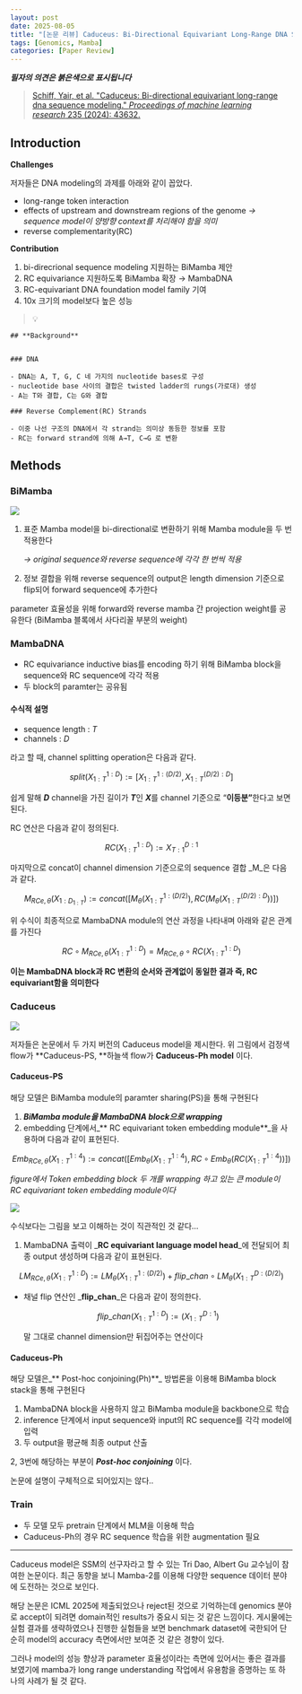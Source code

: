 ```yaml
---
layout: post
date: 2025-08-05
title: "[논문 리뷰] Caduceus: Bi-Directional Equivariant Long-Range DNA Sequence Modeling"
tags: [Genomics, Mamba]
categories: [Paper Review]
---
```


<span class="notion-red">_**필자의 의견은 붉은색으로 표시됩니다**_</span>


> [Schiff, Yair, et al. "Caduceus: Bi-directional equivariant long-range dna sequence modeling." ](https://pmc.ncbi.nlm.nih.gov/articles/PMC12189541/)[_Proceedings of machine learning research_](https://pmc.ncbi.nlm.nih.gov/articles/PMC12189541/)[ 235 (2024): 43632.](https://pmc.ncbi.nlm.nih.gov/articles/PMC12189541/)



## Introduction


**Challenges**


저자들은 DNA modeling의 과제를 아래와 같이 꼽았다.

- long-range token interaction
- effects of upstream and downstream regions of the genome 
_→ sequence model이 양방향 context를 처리해야 함을 의미_
- reverse complementarity(RC)

**Contribution**

1. bi-direcrional sequence modeling 지원하는 BiMamba 제안
1. RC equivariance 지원하도록 BiMamba 확장 → MambaDNA
1. RC-equivariant DNA foundation model family 기여
1. 10x 크기의 model보다 높은 성능

> 💡 


	## **Background**


	### DNA

	- DNA는 A, T, G, C 네 가지의 nucleotide bases로 구성
	- nucleotide base 사이의 결합은 twisted ladder의 rungs(가로대) 생성
	- A는 T와 결합, C는 G와 결합

	### Reverse Complement(RC) Strands

	- 이중 나선 구조의 DNA에서 각 strand는 의미상 동등한 정보를 포함
	- RC는 forward strand에 의해 A→T, C→G 로 변환


## Methods



### BiMamba


![](https://prod-files-secure.s3.us-west-2.amazonaws.com/542b861c-36a8-4051-84e5-8804b6728dba/2c247d59-7815-4980-99f0-8f0d21f445a7/image.png?X-Amz-Algorithm=AWS4-HMAC-SHA256&X-Amz-Content-Sha256=UNSIGNED-PAYLOAD&X-Amz-Credential=ASIAZI2LB4665BKD22Q6%2F20251008%2Fus-west-2%2Fs3%2Faws4_request&X-Amz-Date=20251008T140112Z&X-Amz-Expires=3600&X-Amz-Security-Token=IQoJb3JpZ2luX2VjECYaCXVzLXdlc3QtMiJHMEUCIQDADbm6YXipZW9Yx%2FmUye6Z0P7yrPetXv4X%2BKeHB6rUIAIgKeOWKwqLHBchb5HpwsE55ShXrw%2BeattQh9rpjq0gzDEqiAQIv%2F%2F%2F%2F%2F%2F%2F%2F%2F%2F%2FARAAGgw2Mzc0MjMxODM4MDUiDGAekvK0h5ArmRdyFircAycqWcLxI9REz2HQRPUQD2l1Ab%2B7JfEuSg%2BXVfJS1Wk5GkbGLUpG21Czjr2N%2BIISewuE3mPBfjp1hFEruAZAeuNnfzboTmAOhwXzUNaHPy4Mr%2FFGlF%2BTMLrQMW38NeNqlyEB8g%2BFK4QZNvx9DZdSTnXVVgMXYyuSjP6lEcDv9SZSixQO1pf6C7PvI13dFH3KcEYd8rn5Uw%2BVPIVzOGOsq%2FSvn%2Biv688LNBSXh3hhd5G9TDDtT5GWnI53S1XX0Z%2BfDOOzPxFanhQ%2B9RcAf4yqW4d1LPZtjNTi9ui%2FxeXWiMmjGO9jgbTPges6nUK05OlDJ4v8jYbosOgosubYNqEo5lgB8suG9jVR0o31xVFghaW2URFURD9rnvivbTFA8Or07zixarS7W5AcUVhfXa3d0Xs%2FDll%2BIcw%2BGHSZIYQZQiVV%2F5zzgD%2FSS0OZoqTRUrN7DEZuaDEgMGnWCBhCa3coBjeQ76O1uGLYqmCL%2BatdMaemcx6GAsyG2PFQofUJGxcEDYTo1tZoVXsBRnKurbBwNavGm3eQCXSVtrdznO2CzQ7L7elP%2FdSOo2cFe74hhcnFG7Ip%2FBwHkFpPUcuK%2BXGCqcbOWTpdVEPfEkv8qjsupiU5dYUDmJUppw56dYBRMNrbmccGOqUB1DdQu7xYKZ%2BorN0FQnIG8oJMVJCtHz1LodUo0ycSoKKuU9Swxw08adDm8gd%2BDsBAWBDGxSsjy87dretXOFnijRTAhsyHCRybAGk6Q%2FQae%2F2%2Bfeg%2BzZ%2BH6JvZ%2Fb9FrYFcsoSWit3iMm9jdg3ksJBLcYaQXWa4FzmexWPOkJZuPbOSZuISXy15Hp0qUVK5%2Bndo39CeUyFI%2BJeV0F5MjhQMKidYKvCw&X-Amz-Signature=2d08ac88d3c86073948bb577a56634a09d1c96228371ca0f3baeda649e5205b0&X-Amz-SignedHeaders=host&x-amz-checksum-mode=ENABLED&x-id=GetObject)

1. 표준 Mamba model을 bi-directional로 변환하기 위해 Mamba module을 두 번 적용한다

	_→ original sequence와 reverse sequence에 각각 한 번씩 적용_

1. 정보 결합을 위해 reverse sequence의 output은 length dimension 기준으로 flip되어 forward sequence에 추가한다

parameter 효율성을 위해 forward와 reverse mamba 간 projection weight를 공유한다 (BiMamba 블록에서 사다리꼴 부분의 weight)



### MambaDNA

- RC equivariance inductive bias를 encoding 하기 위해 BiMamba block을 sequence와 RC sequence에 각각 적용
- 두 block의 paramter는 공유됨


#### 수식적 설명

- sequence length : _T_
- channels : _D_

라고 할 때,  channel splitting operation은 다음과 같다.


$$
split(X^{1:D}_{1:T}):=[X^{1:(D/2)}_{1:T},X^{(D/2):D}_{1:T}]
$$


<span class="notion-red">쉽게 말해 </span><span class="notion-red">_**D**_</span><span class="notion-red"> channel을 가진 길이가 </span><span class="notion-red">_**T**_</span><span class="notion-red">인 </span><span class="notion-red">_**X**_</span><span class="notion-red">를 channel 기준으로 “</span><span class="notion-red">**이등분”**</span><span class="notion-red">한다고 보면 된다.</span>


RC 연산은 다음과 같이 정의된다.


$$
RC(X^{1:D}_{1:T}):=X^{D:1}_{T:1}
$$


마지막으로 concat이 channel dimension 기준으로의 sequence 결합 _M_은 다음과 같다.


$$
M_{RCe,\theta}(X_{1:D_{1:T}}):=concat([M_{\theta}(X^{1:(D/2)}_{1:T}),RC(M_{\theta}(X^{(D/2):D}_{1:T}))])
$$


위 수식이 최종적으로 MambaDNA module의 연산 과정을 나타내며 아래와 같은 관계를 가진다


$$
RC\circ M_{RCe,\theta}(X^{1:D}_{1:T}) = M_{RCe,\theta} \circ RC(X^{1:D}_{1:T})
$$


**이는 MambaDNA block과 RC 변환의 순서와 관계없이 동일한 결과 즉, RC equivariant함을 의미한다**



### Caduceus


![](https://prod-files-secure.s3.us-west-2.amazonaws.com/542b861c-36a8-4051-84e5-8804b6728dba/f94a60d7-8145-473b-aef9-7c68d3ec604a/image.png?X-Amz-Algorithm=AWS4-HMAC-SHA256&X-Amz-Content-Sha256=UNSIGNED-PAYLOAD&X-Amz-Credential=ASIAZI2LB4665BKD22Q6%2F20251008%2Fus-west-2%2Fs3%2Faws4_request&X-Amz-Date=20251008T140112Z&X-Amz-Expires=3600&X-Amz-Security-Token=IQoJb3JpZ2luX2VjECYaCXVzLXdlc3QtMiJHMEUCIQDADbm6YXipZW9Yx%2FmUye6Z0P7yrPetXv4X%2BKeHB6rUIAIgKeOWKwqLHBchb5HpwsE55ShXrw%2BeattQh9rpjq0gzDEqiAQIv%2F%2F%2F%2F%2F%2F%2F%2F%2F%2F%2FARAAGgw2Mzc0MjMxODM4MDUiDGAekvK0h5ArmRdyFircAycqWcLxI9REz2HQRPUQD2l1Ab%2B7JfEuSg%2BXVfJS1Wk5GkbGLUpG21Czjr2N%2BIISewuE3mPBfjp1hFEruAZAeuNnfzboTmAOhwXzUNaHPy4Mr%2FFGlF%2BTMLrQMW38NeNqlyEB8g%2BFK4QZNvx9DZdSTnXVVgMXYyuSjP6lEcDv9SZSixQO1pf6C7PvI13dFH3KcEYd8rn5Uw%2BVPIVzOGOsq%2FSvn%2Biv688LNBSXh3hhd5G9TDDtT5GWnI53S1XX0Z%2BfDOOzPxFanhQ%2B9RcAf4yqW4d1LPZtjNTi9ui%2FxeXWiMmjGO9jgbTPges6nUK05OlDJ4v8jYbosOgosubYNqEo5lgB8suG9jVR0o31xVFghaW2URFURD9rnvivbTFA8Or07zixarS7W5AcUVhfXa3d0Xs%2FDll%2BIcw%2BGHSZIYQZQiVV%2F5zzgD%2FSS0OZoqTRUrN7DEZuaDEgMGnWCBhCa3coBjeQ76O1uGLYqmCL%2BatdMaemcx6GAsyG2PFQofUJGxcEDYTo1tZoVXsBRnKurbBwNavGm3eQCXSVtrdznO2CzQ7L7elP%2FdSOo2cFe74hhcnFG7Ip%2FBwHkFpPUcuK%2BXGCqcbOWTpdVEPfEkv8qjsupiU5dYUDmJUppw56dYBRMNrbmccGOqUB1DdQu7xYKZ%2BorN0FQnIG8oJMVJCtHz1LodUo0ycSoKKuU9Swxw08adDm8gd%2BDsBAWBDGxSsjy87dretXOFnijRTAhsyHCRybAGk6Q%2FQae%2F2%2Bfeg%2BzZ%2BH6JvZ%2Fb9FrYFcsoSWit3iMm9jdg3ksJBLcYaQXWa4FzmexWPOkJZuPbOSZuISXy15Hp0qUVK5%2Bndo39CeUyFI%2BJeV0F5MjhQMKidYKvCw&X-Amz-Signature=aa15c7b84cc8d9596fb12c0ab8c5dfb953925700a1d88c438f573833d45b9561&X-Amz-SignedHeaders=host&x-amz-checksum-mode=ENABLED&x-id=GetObject)


저자들은 논문에서 두 가지 버전의 Caduceus model을 제시한다. 위 그림에서 검정색 flow가 **Caduceus-PS, **하늘색 flow가 **Caduceus-Ph model** 이다.



#### Caduceus-PS


해당 모델은 BiMamba module의 paramter sharing(PS)을 통해 구현된다

1. _**BiMamba module을 MambaDNA block으로 wrapping**_
1. embedding 단계에서_** RC equivariant token embedding module**_을 사용하며 다음과 같이 표현된다.

$$
Emb_{RCe,\theta}(X^{1:4}_{1:T}):=concat([Emb_{\theta}(X^{1:4}_{1:T}),RC \circ Emb_{\theta}(RC(X^{1:4}_{1:T}))])
$$


_figure에서 Token embedding block 두 개를 wrapping 하고 있는 큰 module이 RC equivariant token embedding module이다_


![](https://prod-files-secure.s3.us-west-2.amazonaws.com/542b861c-36a8-4051-84e5-8804b6728dba/b175e4da-71eb-4e91-8c23-a06dabe673c9/image.png?X-Amz-Algorithm=AWS4-HMAC-SHA256&X-Amz-Content-Sha256=UNSIGNED-PAYLOAD&X-Amz-Credential=ASIAZI2LB4665BKD22Q6%2F20251008%2Fus-west-2%2Fs3%2Faws4_request&X-Amz-Date=20251008T140112Z&X-Amz-Expires=3600&X-Amz-Security-Token=IQoJb3JpZ2luX2VjECYaCXVzLXdlc3QtMiJHMEUCIQDADbm6YXipZW9Yx%2FmUye6Z0P7yrPetXv4X%2BKeHB6rUIAIgKeOWKwqLHBchb5HpwsE55ShXrw%2BeattQh9rpjq0gzDEqiAQIv%2F%2F%2F%2F%2F%2F%2F%2F%2F%2F%2FARAAGgw2Mzc0MjMxODM4MDUiDGAekvK0h5ArmRdyFircAycqWcLxI9REz2HQRPUQD2l1Ab%2B7JfEuSg%2BXVfJS1Wk5GkbGLUpG21Czjr2N%2BIISewuE3mPBfjp1hFEruAZAeuNnfzboTmAOhwXzUNaHPy4Mr%2FFGlF%2BTMLrQMW38NeNqlyEB8g%2BFK4QZNvx9DZdSTnXVVgMXYyuSjP6lEcDv9SZSixQO1pf6C7PvI13dFH3KcEYd8rn5Uw%2BVPIVzOGOsq%2FSvn%2Biv688LNBSXh3hhd5G9TDDtT5GWnI53S1XX0Z%2BfDOOzPxFanhQ%2B9RcAf4yqW4d1LPZtjNTi9ui%2FxeXWiMmjGO9jgbTPges6nUK05OlDJ4v8jYbosOgosubYNqEo5lgB8suG9jVR0o31xVFghaW2URFURD9rnvivbTFA8Or07zixarS7W5AcUVhfXa3d0Xs%2FDll%2BIcw%2BGHSZIYQZQiVV%2F5zzgD%2FSS0OZoqTRUrN7DEZuaDEgMGnWCBhCa3coBjeQ76O1uGLYqmCL%2BatdMaemcx6GAsyG2PFQofUJGxcEDYTo1tZoVXsBRnKurbBwNavGm3eQCXSVtrdznO2CzQ7L7elP%2FdSOo2cFe74hhcnFG7Ip%2FBwHkFpPUcuK%2BXGCqcbOWTpdVEPfEkv8qjsupiU5dYUDmJUppw56dYBRMNrbmccGOqUB1DdQu7xYKZ%2BorN0FQnIG8oJMVJCtHz1LodUo0ycSoKKuU9Swxw08adDm8gd%2BDsBAWBDGxSsjy87dretXOFnijRTAhsyHCRybAGk6Q%2FQae%2F2%2Bfeg%2BzZ%2BH6JvZ%2Fb9FrYFcsoSWit3iMm9jdg3ksJBLcYaQXWa4FzmexWPOkJZuPbOSZuISXy15Hp0qUVK5%2Bndo39CeUyFI%2BJeV0F5MjhQMKidYKvCw&X-Amz-Signature=31641e2af1cf36cec40f103b7d319bb66a4fe0431d9938863cca746dc866ec14&X-Amz-SignedHeaders=host&x-amz-checksum-mode=ENABLED&x-id=GetObject)


<span class="notion-red">수식보다는 그림을 보고 이해하는 것이 직관적인 것 같다…</span>

1. MambaDNA 출력이 _**RC equivariant language model head**_에 전달되어 최종 output 생성하며 다음과 같이 표현된다.

$$
LM_{RCe,\theta}(X^{1:D}_{1:T}):= LM_{\theta}(X^{1:(D/2)}_{1:T})+flip\_chan\circ LM_{\theta}(X^{D:(D/2)}_{1:T})
$$

- 채널 flip 연산인 _**flip\_chan**_은 다음과 같이 정의한다.

	$$
	flip\_chan(X^{1:D}_{1:T}):=(X^{D:1}_{1:T})
	$$


	말 그대로 channel dimension만 뒤집어주는 연산이다



#### Caduceus-Ph


해당 모델은_** Post-hoc conjoining(Ph)**_ 방법론을 이용해 BiMamba block stack을 통해 구현된다

1. MambaDNA block을 사용하지 않고 BiMamba module을 backbone으로 학습
1. inference 단계에서 input sequence와 input의 RC sequence를 각각 model에 입력
1. 두 output을 평균해 최종 output 산출

2, 3번에 해당하는 부분이 _**Post-hoc conjoining**_ 이다.


<span class="notion-red">논문에 설명이 구체적으로 되어있지는 않다..</span>



### Train

- 두 모델 모두 pretrain 단계에서 MLM을 이용해 학습
- Caduceus-Ph의 경우 RC sequence 학습을 위한 augmentation 필요

---


<span class="notion-red">Caduceus model은 SSM의 선구자라고 할 수 있는 Tri Dao, Albert Gu 교수님이 참여한 논문이다. 최근 동향을 보니 Mamba-2를 이용해 다양한 sequence 데이터 분야에 도전하는 것으로 보인다.</span>


<span class="notion-red">해당 논문은 ICML 2025에 제출되었으나 reject된 것으로 기억하는데 genomics 분야로 accept이 되려면 domain적인 results가 중요시 되는 것 같은 느낌이다. 게시물에는 실험 결과를 생략하였으나 진행한 실험들을 보면 benchmark dataset에 국한되어 단순히 model의 accuracy 측면에서만 보여준 것 같은 경향이 있다.</span>


<span class="notion-red">그러나 model의 성능 향상과 parameter 효율성이라는 측면에 있어서는 좋은 결과를 보였기에 mamba가 long range understanding 작업에서 유용함을 증명하는 또 하나의 사례가 될 것 같다.</span>


